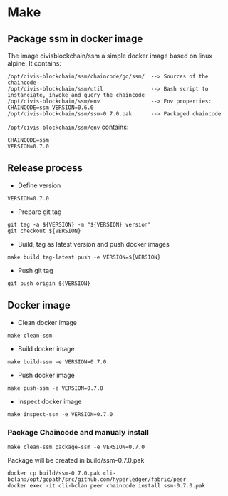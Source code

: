# Make

## Package ssm in docker image

The image civisblockchain/ssm a simple docker image based on linux alpine.
It contains:
```
/opt/civis-blockchain/ssm/chaincode/go/ssm/  --> Sources of the chaincode
/opt/civis-blockchain/ssm/util               --> Bash script to instanciate, invoke and query the chaincode
/opt/civis-blockchain/ssm/env                --> Env properties: CHAINCODE=ssm VERSION=0.6.0
/opt/civis-blockchain/ssm/ssm-0.7.0.pak      --> Packaged chaincode
```

`/opt/civis-blockchain/ssm/env` contains:
```
CHAINCODE=ssm
VERSION=0.7.0
```

## Release process
*  Define version
```
VERSION=0.7.0
```

*  Prepare git tag
```
git tag -a ${VERSION} -m "${VERSION} version"
git checkout ${VERSION}
```

* Build, tag as latest version and push docker images
```
make build tag-latest push -e VERSION=${VERSION}
```

* Push git tag
```
git push origin ${VERSION}
```

## Docker image
 * Clean docker image
 ```
 make clean-ssm
 ```

 * Build docker image

```
make build-ssm -e VERSION=0.7.0
```

 * Push docker image

```
make push-ssm -e VERSION=0.7.0
```

 * Inspect docker image

```
make inspect-ssm -e VERSION=0.7.0
```

### Package Chaincode and manualy install
```
make clean-ssm package-ssm -e VERSION=0.7.0
```
Package will be created in build/ssm-0.7.0.pak
```
docker cp build/ssm-0.7.0.pak cli-bclan:/opt/gopath/src/github.com/hyperledger/fabric/peer
docker exec -it cli-bclan peer chaincode install ssm-0.7.0.pak
```
